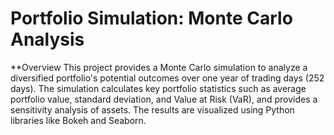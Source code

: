 # Portfolio Simulation: Monte Carlo Analysis
**Overview
This project provides a Monte Carlo simulation to analyze a diversified portfolio's potential outcomes over one year of trading days (252 days). The simulation calculates key portfolio statistics such as average portfolio value, standard deviation, and Value at Risk (VaR), and provides a sensitivity analysis of assets. The results are visualized using Python libraries like Bokeh and Seaborn.
